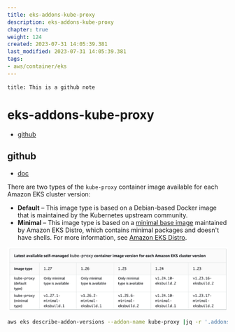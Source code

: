 ```yaml
---
title: eks-addons-kube-proxy
description: eks-addons-kube-proxy
chapter: true
weight: 124
created: 2023-07-31 14:05:39.381
last_modified: 2023-07-31 14:05:39.381
tags: 
- aws/container/eks 
---
```


```ad-attention
title: This is a github note

```

# eks-addons-kube-proxy

- [github](#github)


## github
- [doc](https://docs.aws.amazon.com/eks/latest/userguide/managing-kube-proxy.html)

There are two types of the `kube-proxy` container image available for each Amazon EKS cluster version:
- **Default** – This image type is based on a Debian-based Docker image that is maintained by the Kubernetes upstream community.    
- **Minimal** – This image type is based on a [minimal base image](https://gallery.ecr.aws/eks-distro-build-tooling/eks-distro-minimal-base-iptables) maintained by Amazon EKS Distro, which contains minimal packages and doesn't have shells. For more information, see [Amazon EKS Distro](https://distro.eks.amazonaws.com/).

![eks-addons-kube-proxy-png-1.png](../../../git-attachment/eks-addons-kube-proxy-png-1.png)

```sh
aws eks describe-addon-versions --addon-name kube-proxy |jq -r '.addons[].addonVersions[].addonVersion'
```








